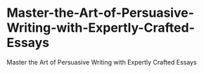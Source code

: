 # Master-the-Art-of-Persuasive-Writing-with-Expertly-Crafted-Essays
Master the Art of Persuasive Writing with Expertly Crafted Essays
